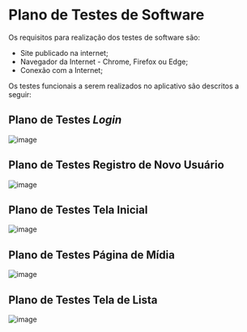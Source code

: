 # Plano de Testes de Software
Os requisitos para realização dos testes de software são:
- Site publicado na internet;
- Navegador da Internet - Chrome, Firefox ou Edge;
- Conexão com a Internet;

Os testes funcionais a serem realizados no aplicativo são descritos a seguir:

## Plano de Testes _Login_

![image](https://github.com/ICEI-PUC-Minas-PMV-ADS/pmv-ads-2023-1-e1-proj-web-t12-movie-manager/assets/100796561/0b565bb4-f710-49f3-9643-cbd81eff5a84)

## Plano de Testes Registro de Novo Usuário

![image](https://github.com/ICEI-PUC-Minas-PMV-ADS/pmv-ads-2023-1-e1-proj-web-t12-movie-manager/assets/100796561/f47a69e1-92be-4f18-8cfc-3e55922a17fa)

## Plano de Testes Tela Inicial

![image](https://github.com/ICEI-PUC-Minas-PMV-ADS/pmv-ads-2023-1-e1-proj-web-t12-movie-manager/assets/100796561/757081fd-8db2-427f-be4b-c875b5f28016)

## Plano de Testes Página de Mídia

![image](https://github.com/ICEI-PUC-Minas-PMV-ADS/pmv-ads-2023-1-e1-proj-web-t12-movie-manager/assets/100796561/48947625-729a-4d95-83ca-8271685dac73)

## Plano de Testes Tela de Lista
![image](https://github.com/ICEI-PUC-Minas-PMV-ADS/pmv-ads-2023-1-e1-proj-web-t12-movie-manager/assets/100796561/ed2dc5a0-7cfa-4fb2-bfe5-62f3449fd72b)

